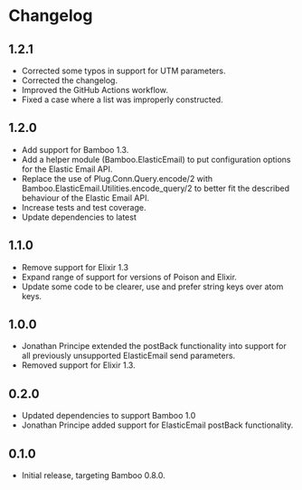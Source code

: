 # Changelog

## 1.2.1

- Corrected some typos in support for UTM parameters.
- Corrected the changelog.
- Improved the GitHub Actions workflow.
- Fixed a case where a list was improperly constructed.

## 1.2.0

- Add support for Bamboo 1.3.
- Add a helper module (Bamboo.ElasticEmail) to put configuration options for
  the Elastic Email API.
- Replace the use of Plug.Conn.Query.encode/2 with
  Bamboo.ElasticEmail.Utilities.encode_query/2 to better fit the described
  behaviour of the Elastic Email API.
- Increase tests and test coverage.
- Update dependencies to latest

## 1.1.0

- Remove support for Elixir 1.3
- Expand range of support for versions of Poison and Elixir.
- Update some code to be clearer, use and prefer string keys over atom keys.

## 1.0.0

- Jonathan Principe extended the postBack functionality into support for all
  previously unsupported ElasticEmail send parameters.
- Removed support for Elixir 1.3.

## 0.2.0

- Updated dependencies to support Bamboo 1.0
- Jonathan Principe added support for ElasticEmail postBack functionality.

## 0.1.0

- Initial release, targeting Bamboo 0.8.0.
